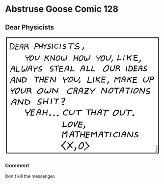 # Abstruse Goose Comic 128
## Dear Physicists

![image](dear_physicists.png)
### Comment
Don't kill the messenger.
